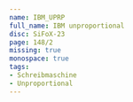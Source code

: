 ```yaml
---
name: IBM_UPRP
full_name: IBM unproportional
disc: SiFoX-23
page: 148/2
missing: true
monospace: true
tags:
- Schreibmaschine
- Unproportional
---
```

